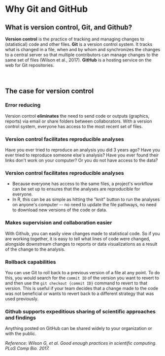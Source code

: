 # Why Git and GitHub

## What is version control, Git, and Github?

**Version control** is the practice of tracking and managing changes to 
(statistical) code and other files.
**Git** is a version control system. It tracks what is changed in a file, 
when and by whom and synchronizes the changes to a central server so that multiple
contributors can manage changes to the same set of files (Wilson et al., 2017).
**GitHub** is a hosting service on the web for Git repositories.
<br />
<br />
<br />

## The case for version control

### Error reducing

Version control **eliminates** the need to send code or outputs (graphics, 
reports) via email or share folders between collaborators. With a version 
control system, everyone has access to the most recent set of files.

### Version control facilitates reproducible analyses

Have you ever tried to reproduce an analysis you did 3 years ago? Have you ever tried to reproduce someone else's analysis? Have you ever found their links don't work on your computer? Or you do not have access to the data?
  
### Version control facilitates reproducible analyses

* Because everyone has access to the same files, a project's workflow can be set up
to ensures that the analyses are reproducible for everyone. 
* In R, this can be as simple as hitting the "knit" button to run the analyses 
on anyone's computer -- no need to update the file pathways, no need to download
new versions of the code or data.

### Makes supervision and collaboration easier

With Github, you can easily view changes made to statistical code. So if 
you are working together, it is easy to tell what lines of code were changed, 
alongside downstream changes to reports or data visualizations as a result of the
change to the analysis.

### Rollback capabilities

You can use Git to roll back to a previous version of a file at any point. To do this, you would search for the `commit ID` of the version you want to revert to and then use the `git checkout {commit ID}` command to revert to that version. This is useful if your team decides that a change made to the code was not beneficial or wants to revert back to a different strategy that was used previously.

### Github supports expeditious sharing of scientific approaches and findings

Anything posted on GitHub can be shared widely to your organization or with 
the public.

*Reference: Wilson G, et al. Good enough practices in scientific computing. PLoS Comp Bio. 2017.*
